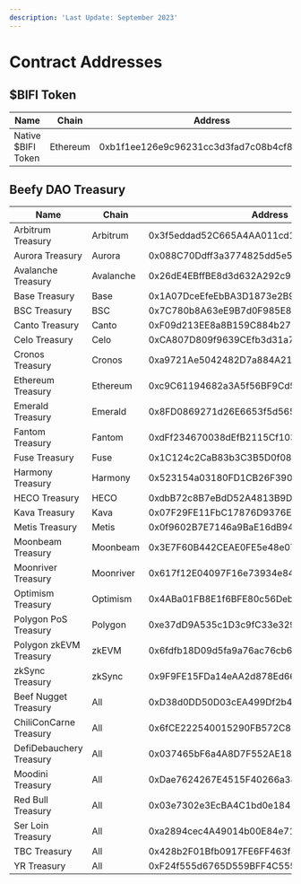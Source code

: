 ```yaml
---
description: 'Last Update: September 2023'
---
```


# Contract Addresses

## $BIFI Token

<table><thead><tr><th width="175">Name</th><th width="119.33333333333331">Chain</th><th>Address</th></tr></thead><tbody><tr><td>Native $BIFI Token</td><td>Ethereum</td><td>0xb1f1ee126e9c96231cc3d3fad7c08b4cf873b1f1</td></tr></tbody></table>

## Beefy DAO Treasury

<table><thead><tr><th width="171.33333333333331">Name</th><th width="126">Chain</th><th>Address</th></tr></thead><tbody><tr><td>Arbitrum Treasury</td><td>Arbitrum</td><td>0x3f5eddad52C665A4AA011cd11A21E1d5107d7862</td></tr><tr><td>Aurora Treasury</td><td>Aurora</td><td>0x088C70Ddff3a3774825dd5e5EaDB356404248d83</td></tr><tr><td>Avalanche Treasury</td><td>Avalanche</td><td>0x26dE4EBffBE8d3d632A292c972E3594eFc2eCeEd</td></tr><tr><td>Base Treasury</td><td>Base</td><td>0x1A07DceEfeEbBA3D1873e2B92BeF190d2f11C3cB</td></tr><tr><td>BSC Treasury</td><td>BSC</td><td>0x7C780b8A63eE9B7d0F985E8a922Be38a1F7B2141</td></tr><tr><td>Canto Treasury</td><td>Canto</td><td>0xF09d213EE8a8B159C884b276b86E08E26B3bfF75</td></tr><tr><td>Celo Treasury</td><td>Celo</td><td>0xCA807D809f9639CEfb3d31a7951Cec3ab405a2fd</td></tr><tr><td>Cronos Treasury</td><td>Cronos</td><td>0xa9721Ae5042482D7a884A2138f580459B680920f</td></tr><tr><td>Ethereum Treasury</td><td>Ethereum</td><td>0xc9C61194682a3A5f56BF9Cd5B59EE63028aB6041</td></tr><tr><td>Emerald Treasury</td><td>Emerald</td><td>0x8FD0869271d26E6653f5d5650685630F75b6AEDf</td></tr><tr><td>Fantom Treasury</td><td>Fantom</td><td>0xdFf234670038dEfB2115Cf103F86dA5fB7CfD2D2</td></tr><tr><td>Fuse Treasury</td><td>Fuse</td><td>0x1C124c2CaB83b3C3B5D0f0899CeeA5e06964599F</td></tr><tr><td>Harmony Treasury</td><td>Harmony</td><td>0x523154a03180FD1CB26F39087441c9F91BcD0389</td></tr><tr><td>HECO Treasury</td><td>HECO</td><td>0xdbB72c8B7eBdD52A4813B9D262386dfDAB69c9bA</td></tr><tr><td>Kava Treasury</td><td>Kava</td><td>0x07F29FE11FbC17876D9376E3CD6F2112e81feA6F</td></tr><tr><td>Metis Treasury</td><td>Metis</td><td>0x0f9602B7E7146a9BaE16dB948281BebDb7C2D095</td></tr><tr><td>Moonbeam Treasury</td><td>Moonbeam</td><td>0x3E7F60B442CEAE0FE5e48e07EB85Cfb1Ed60e81A</td></tr><tr><td>Moonriver Treasury</td><td>Moonriver</td><td>0x617f12E04097F16e73934e84f35175a1B8196551</td></tr><tr><td>Optimism Treasury</td><td>Optimism</td><td>0x4ABa01FB8E1f6BFE80c56Deb367f19F35Df0f4aE</td></tr><tr><td>Polygon PoS Treasury</td><td>Polygon</td><td>0xe37dD9A535c1D3c9fC33e3295B7e08bD1C42218D</td></tr><tr><td>Polygon zkEVM Treasury</td><td>zkEVM</td><td>0x6fdfb18D09d5fa9a76ac76cb6Cdc53c8F23C3B29</td></tr><tr><td>zkSync Treasury</td><td>zkSync</td><td>0x9F9FE15FDa14eAA2d878Ed667C805A7CC13c2560</td></tr><tr><td>Beef Nugget Treasury</td><td>All</td><td>0xD38d0DD50D03cEA499Df2b4C8D4B47458bEE9358</td></tr><tr><td>ChiliConCarne Treasury</td><td>All</td><td>0x6fCE222540015290FB572C82622dc73a431CdF3F</td></tr><tr><td>DefiDebauchery Treasury</td><td>All</td><td>0x037465bF6a4A8D7F552AE18046478C6A727178F3</td></tr><tr><td>Moodini Treasury</td><td>All</td><td>0xDae7624267E4515F40266a38505F4f7e13dBf6c4</td></tr><tr><td>Red Bull Treasury</td><td>All</td><td>0x03e7302e3EcBA4C1bd0e1841B55BF2C939E03fd3</td></tr><tr><td>Ser Loin Treasury</td><td>All</td><td>0xa2894cec4A49014b00E84e71861344fc794b8C27</td></tr><tr><td>TBC Treasury</td><td>All</td><td>0x428b2F01Bfb0917FE6FF463f37B0c47F1782B9Cd</td></tr><tr><td>YR Treasury</td><td>All</td><td>0xF24f555d6765D559BFF4C5557dD9024CBA10d30e</td></tr></tbody></table>


